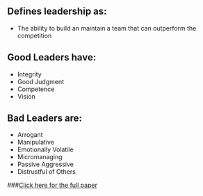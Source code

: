 <!--
.. title: Robert Hogan on What We Know About Leadership
.. slug: robert_hogan_what_we_know
.. date: 2019-03-23 08:20:00 UTC
.. tags: competencies
.. category:
.. link: 
.. description: Content pulled from paper titled, What We Know About Leadership by Robert Hogan and Robert Kaiser.
Paper is available at www.hoganassessments.com.
.. type: text
-->

## Defines leadership as:
- The ability to build an maintain a team that can outperform the competition
## Good Leaders have:
- Integrity
- Good Judgment
- Competence
- Vision
## Bad Leaders are:
- Arrogant
- Manipulative
- Emotionally Volatile
- Micromanaging
- Passive Aggressive
- Distrustful of Others

###[Click here for the full paper](https://www.hoganassessments.com/wp-content/uploads/2014/08/What-We-Know_F_0.pdf)
